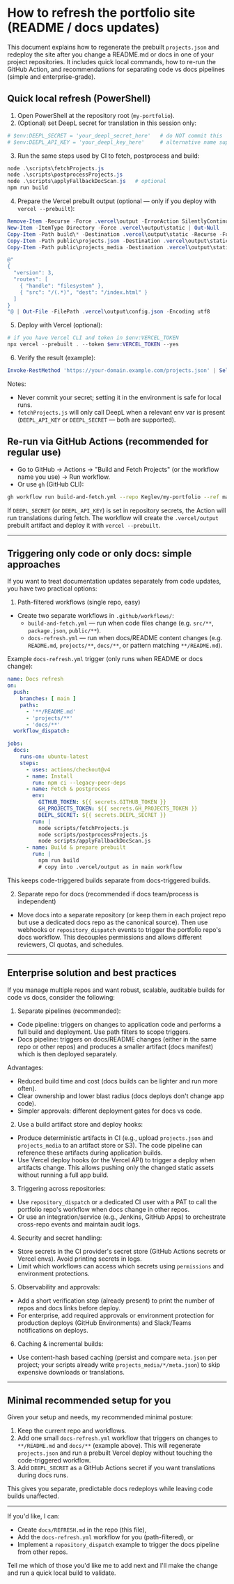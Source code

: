 # How to refresh the portfolio site (README / docs updates)

This document explains how to regenerate the prebuilt `projects.json` and redeploy the site after you change a README.md or docs in one of your project repositories. It includes quick local commands, how to re-run the GitHub Action, and recommendations for separating code vs docs pipelines (simple and enterprise-grade).

## Quick local refresh (PowerShell)

1. Open PowerShell at the repository root (`my-portfolio`).
2. (Optional) set DeepL secret for translation in this session only:

```powershell
# $env:DEEPL_SECRET = 'your_deepl_secret_here'   # do NOT commit this
# $env:DEEPL_API_KEY = 'your_deepl_key_here'     # alternative name supported
```

3. Run the same steps used by CI to fetch, postprocess and build:

```powershell
node .\scripts\fetchProjects.js
node .\scripts\postprocessProjects.js
node .\scripts\applyFallbackDocScan.js   # optional
npm run build
```

4. Prepare the Vercel prebuilt output (optional — only if you deploy with `vercel --prebuilt`):

```powershell
Remove-Item -Recurse -Force .vercel\output -ErrorAction SilentlyContinue
New-Item -ItemType Directory -Force .vercel\output\static | Out-Null
Copy-Item -Path build\* -Destination .vercel\output\static -Recurse -Force
Copy-Item -Path public\projects.json -Destination .vercel\output\static\projects.json -Force
Copy-Item -Path public\projects_media -Destination .vercel\output\static\projects_media -Recurse -Force

@"
{
  "version": 3,
  "routes": [
    { "handle": "filesystem" },
    { "src": "/(.*)", "dest": "/index.html" }
  ]
}
"@ | Out-File -FilePath .vercel\output\config.json -Encoding utf8
```

5. Deploy with Vercel (optional):

```powershell
# if you have Vercel CLI and token in $env:VERCEL_TOKEN
npx vercel --prebuilt . --token $env:VERCEL_TOKEN --yes
```

6. Verify the result (example):

```powershell
Invoke-RestMethod 'https://your-domain.example.com/projects.json' | Select-Object -First 1
```

Notes:
- Never commit your secret; setting it in the environment is safe for local runs.
- `fetchProjects.js` will only call DeepL when a relevant env var is present (`DEEPL_API_KEY` or `DEEPL_SECRET` — both are supported).

## Re-run via GitHub Actions (recommended for regular use)

- Go to GitHub → Actions → "Build and Fetch Projects" (or the workflow name you use) → Run workflow.
- Or use `gh` (GitHub CLI):

```bash
gh workflow run build-and-fetch.yml --repo Keglev/my-portfolio --ref main
```

If `DEEPL_SECRET` (or `DEEPL_API_KEY`) is set in repository secrets, the Action will run translations during fetch. The workflow will create the `.vercel/output` prebuilt artifact and deploy it with `vercel --prebuilt`.

---

## Triggering only code or only docs: simple approaches

If you want to treat documentation updates separately from code updates, you have two practical options:

1) Path-filtered workflows (single repo, easy)

- Create two separate workflows in `.github/workflows/`:
  - `build-and-fetch.yml` — run when code files change (e.g. `src/**`, `package.json`, `public/**`).
  - `docs-refresh.yml` — run when docs/README content changes (e.g. `README.md`, `projects/**`, `docs/**`, or pattern matching `**/README.md`).

Example `docs-refresh.yml` trigger (only runs when README or docs change):

```yaml
name: Docs refresh
on:
  push:
    branches: [ main ]
    paths:
      - '**/README.md'
      - 'projects/**'
      - 'docs/**'
  workflow_dispatch:

jobs:
  docs:
    runs-on: ubuntu-latest
    steps:
      - uses: actions/checkout@v4
      - name: Install
        run: npm ci --legacy-peer-deps
      - name: Fetch & postprocess
        env:
          GITHUB_TOKEN: ${{ secrets.GITHUB_TOKEN }}
          GH_PROJECTS_TOKEN: ${{ secrets.GH_PROJECTS_TOKEN }}
          DEEPL_SECRET: ${{ secrets.DEEPL_SECRET }}
        run: |
          node scripts/fetchProjects.js
          node scripts/postprocessProjects.js
          node scripts/applyFallbackDocScan.js
      - name: Build & prepare prebuilt
        run: |
          npm run build
          # copy into .vercel/output as in main workflow
```

This keeps code-triggered builds separate from docs-triggered builds.

2) Separate repo for docs (recommended if docs team/process is independent)

- Move docs into a separate repository (or keep them in each project repo but use a dedicated docs repo as the canonical source). Then use webhooks or `repository_dispatch` events to trigger the portfolio repo's docs workflow. This decouples permissions and allows different reviewers, CI quotas, and schedules.

---

## Enterprise solution and best practices

If you manage multiple repos and want robust, scalable, auditable builds for code vs docs, consider the following:

1) Separate pipelines (recommended):

- Code pipeline: triggers on changes to application code and performs a full build and deployment. Use path filters to scope triggers.
- Docs pipeline: triggers on docs/README changes (either in the same repo or other repos) and produces a smaller artifact (docs manifest) which is then deployed separately.

Advantages:
- Reduced build time and cost (docs builds can be lighter and run more often).
- Clear ownership and lower blast radius (docs deploys don't change app code).
- Simpler approvals: different deployment gates for docs vs code.

2) Use a build artifact store and deploy hooks:

- Produce deterministic artifacts in CI (e.g., upload `projects.json` and `projects_media` to an artifact store or S3). The code pipeline can reference these artifacts during application builds.
- Use Vercel deploy hooks (or the Vercel API) to trigger a deploy when artifacts change. This allows pushing only the changed static assets without running a full app build.

3) Triggering across repositories:

- Use `repository_dispatch` or a dedicated CI user with a PAT to call the portfolio repo's workflow when docs change in other repos.
- Or use an integration/service (e.g., Jenkins, GitHub Apps) to orchestrate cross-repo events and maintain audit logs.

4) Security and secret handling:

- Store secrets in the CI provider's secret store (GitHub Actions secrets or Vercel envs). Avoid printing secrets in logs.
- Limit which workflows can access which secrets using `permissions` and environment protections.

5) Observability and approvals:

- Add a short verification step (already present) to print the number of repos and docs links before deploy.
- For enterprise, add required approvals or environment protection for production deploys (GitHub Environments) and Slack/Teams notifications on deploys.

6) Caching & incremental builds:

- Use content-hash based caching (persist and compare `meta.json` per project; your scripts already write `projects_media/*/meta.json`) to skip expensive downloads or translations.

---

## Minimal recommended setup for you

Given your setup and needs, my recommended minimal posture:

1. Keep the current repo and workflows.
2. Add one small `docs-refresh.yml` workflow that triggers on changes to `**/README.md` and `docs/**` (example above). This will regenerate `projects.json` and run a prebuilt Vercel deploy without touching the code-triggered workflow.
3. Add `DEEPL_SECRET` as a GitHub Actions secret if you want translations during docs runs.

This gives you separate, predictable docs redeploys while leaving code builds unaffected.

---

If you'd like, I can:

- Create `docs/REFRESH.md` in the repo (this file),
- Add the `docs-refresh.yml` workflow for you (path-filtered), or
- Implement a `repository_dispatch` example to trigger the docs pipeline from other repos.

Tell me which of those you'd like me to add next and I'll make the change and run a quick local build to validate.

